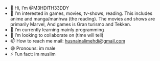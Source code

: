 - 👋 Hi, I’m @M3HDITH33DDY
- 👀 I’m interested in games, movies, tv-shows, reading. This includes anime and manga/manhwa (the reading). The movies and shows are primarily Marvel, And games is Gran turismo and Tekken.
- 🌱 I’m currently learning mainly programming
- 💞️ I’m looking to collaborate on (time will tell)
- 📫 How to reach me mail: husnainalimehdi@gmail.com
- 😄 Pronouns: im male
- ⚡ Fun fact: im muslim

<!---
M3HDITH33DDY/M3HDITH33DDY is a ✨ special ✨ repository because its `README.md` (this file) appears on your GitHub profile.
You can click the Preview link to take a look at your changes.
--->
